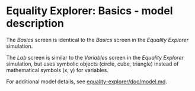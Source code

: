 # Equality Explorer: Basics - model description

The _Basics_ screen is identical to the _Basics_ screen in the _Equality Explorer_ simulation.

The _Lab_ screen is similar to the _Variables_ screen in the _Equality Explorer_ simulation, but
uses symbolic objects (circle, cube, triangle) instead of mathematical symbols (x, y) for variables.

For additional model details, see [equality-explorer/doc/model.md](https://github.com/phetsims/equality-explorer/blob/main/doc/model.md).
